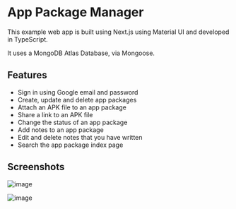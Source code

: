 # App Package Manager

This example web app is built using Next.js using Material UI and developed in TypeScript.

It uses a MongoDB Atlas Database, via Mongoose.


## Features

- Sign in using Google email and password
- Create, update and delete app packages
- Attach an APK file to an app package
- Share a link to an APK file
- Change the status of an app package
- Add notes to an app package
- Edit and delete notes that you have written
- Search the app package index page


## Screenshots

![image](https://github.com/tomfletch/app-package-manager/assets/4648196/17cefa62-f1ae-42b4-a3ca-9a20512cf1ac)

![image](https://github.com/tomfletch/app-package-manager/assets/4648196/c571e80f-ad9d-4710-a1d6-1d68a7c992e9)
